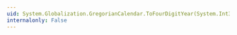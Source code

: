 ```yaml
---
uid: System.Globalization.GregorianCalendar.ToFourDigitYear(System.Int32)
internalonly: False
---
```


